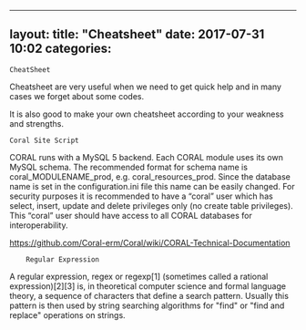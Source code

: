 
---
layout: 
title:  "Cheatsheet"
date:   2017-07-31 10:02
categories: 
---


	CheatSheet

Cheatsheet are very useful when we need to get quick help and in many cases we forget about some codes.

It is also good to make your own cheatsheet according to your weakness and strengths.

	Coral Site Script
CORAL runs with a MySQL 5 backend. Each CORAL module uses its own MySQL schema. The recommended format for schema name is coral_MODULENAME_prod, e.g. coral_resources_prod. Since the database name is set in the configuration.ini file this name can be easily changed. For security purposes it is recommended to have a “coral” user which has select, insert, update and delete privileges only (no create table privileges). This “coral” user should have access to all CORAL databases for interoperability.

https://github.com/Coral-erm/Coral/wiki/CORAL-Technical-Documentation

		Regular Expression
A regular expression, regex or regexp[1] (sometimes called a rational expression)[2][3] is, in theoretical computer science and formal language theory, a sequence of characters that define a search pattern. Usually this pattern is then used by string searching algorithms for "find" or "find and replace" operations on strings.
